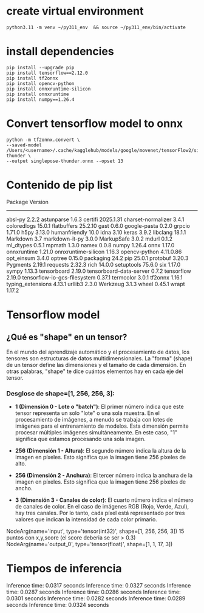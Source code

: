 # create virtual environment

```
python3.11 -m venv ~/py311_env  && source ~/py311_env/bin/activate
```

# install dependencies

```
pip install --upgrade pip      
pip install tensorflow==2.12.0
pip install tf2onnx
pip install opencv-python
pip install onnxruntime-silicon
pip install onnxruntime   
pip install numpy==1.26.4     
```

# Convert tensorflow model to onnx

```
python -m tf2onnx.convert \
--saved-model /Users/<username>/.cache/kagglehub/models/google/movenet/tensorFlow2/singlepose-thunder \
--output singlepose-thunder.onnx --opset 13
```

# Contenido de pip list


Package                      Version
---------------------------- ---------
absl-py                      2.2.2
astunparse                   1.6.3
certifi                      2025.1.31
charset-normalizer           3.4.1
coloredlogs                  15.0.1
flatbuffers                  25.2.10
gast                         0.6.0
google-pasta                 0.2.0
grpcio                       1.71.0
h5py                         3.13.0
humanfriendly                10.0
idna                         3.10
keras                        3.9.2
libclang                     18.1.1
Markdown                     3.7
markdown-it-py               3.0.0
MarkupSafe                   3.0.2
mdurl                        0.1.2
ml_dtypes                    0.5.1
mpmath                       1.3.0
namex                        0.0.8
numpy                        1.26.4
onnx                         1.17.0
onnxruntime                  1.21.0
onnxruntime-silicon          1.16.3
opencv-python                4.11.0.86
opt_einsum                   3.4.0
optree                       0.15.0
packaging                    24.2
pip                          25.0.1
protobuf                     3.20.3
Pygments                     2.19.1
requests                     2.32.3
rich                         14.0.0
setuptools                   75.6.0
six                          1.17.0
sympy                        1.13.3
tensorboard                  2.19.0
tensorboard-data-server      0.7.2
tensorflow                   2.19.0
tensorflow-io-gcs-filesystem 0.37.1
termcolor                    3.0.1
tf2onnx                      1.16.1
typing_extensions            4.13.1
urllib3                      2.3.0
Werkzeug                     3.1.3
wheel                        0.45.1
wrapt                        1.17.2


# Tensorflow model


## ¿Qué es "shape" en un tensor?

En el mundo del aprendizaje automático y el procesamiento de datos, los tensores son estructuras de datos multidimensionales. La "forma" (shape) de un tensor define las dimensiones y el tamaño de cada dimensión. En otras palabras, "shape" te dice cuántos elementos hay en cada eje del tensor.

### Desglose de shape=[1, 256, 256, 3]:

- **1 (Dimensión 0 - Lote o "batch")**: 
  El primer número indica que este tensor representa un solo "lote" o una sola muestra. En el procesamiento de imágenes, a menudo se trabaja con lotes de imágenes para el entrenamiento de modelos. Esta dimensión permite procesar múltiples imágenes simultáneamente. En este caso, "1" significa que estamos procesando una sola imagen.

- **256 (Dimensión 1 - Altura)**:
  El segundo número indica la altura de la imagen en píxeles. Esto significa que la imagen tiene 256 píxeles de alto.

- **256 (Dimensión 2 - Anchura)**:
  El tercer número indica la anchura de la imagen en píxeles. Esto significa que la imagen tiene 256 píxeles de ancho.

- **3 (Dimensión 3 - Canales de color)**:
  El cuarto número indica el número de canales de color. En el caso de imágenes RGB (Rojo, Verde, Azul), hay tres canales. Por lo tanto, cada píxel está representado por tres valores que indican la intensidad de cada color primario.


NodeArg(name='input', type='tensor(int32)', shape=[1, 256, 256, 3])
15 puntos con x,y,score (el score deberia se ser > 0.3)
NodeArg(name='output_0', type='tensor(float)', shape=[1, 1, 17, 3])

# Tiempos de inferencia

Inference time: 0.0317 seconds
Inference time: 0.0327 seconds
Inference time: 0.0287 seconds
Inference time: 0.0286 seconds
Inference time: 0.0301 seconds
Inference time: 0.0282 seconds
Inference time: 0.0289 seconds
Inference time: 0.0324 seconds



